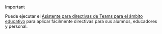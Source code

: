 > [!IMPORTANT]
> Puede ejecutar el [Asistente para directivas de Teams para el ámbito educativo](../easy-policy-setup-edu.md) para aplicar fácilmente directivas para sus alumnos, educadores y personal.
